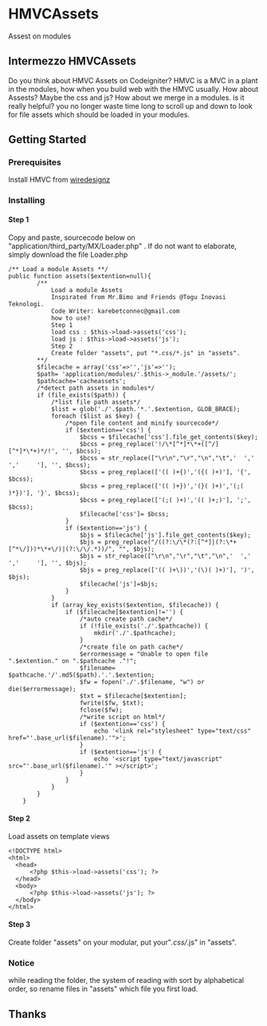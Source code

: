 # HMVCAssets
Assest on modules

## Intermezzo HMVCAssets
Do you think about HMVC Assets on Codeigniter?
HMVC is a MVC in a plant in the modules, how when you build web with the HMVC usually.
How about Assests? Maybe the css and js?
How about we merge in a modules. is it really helpful? you no longer waste time long to scroll up and down to look for file assets which should be loaded in your modules.
## Getting Started

### Prerequisites
Install HMVC from [wiredesignz](https://bitbucket.org/wiredesignz/codeigniter-modular-extensions-hmvc)
### Installing
#### Step 1
Copy and paste, sourcecode below on "application/third_party/MX/Loader.php" . If do not want to elaborate, simply download the file Loader.php
```
/** Load a module Assets **/
public function assets($extention=null){
		/** 
			Load a module Assets
			Inspirated from Mr.Bimo and Friends @Togu Inovasi Teknologi.
			Code Writer: karebetconnec@gmail.com
			how to use?
			Step 1
			load css : $this->load->assets('css');
			load js : $this->load->assets('js');
			Step 2
			Create folder "assets", put "*.css/*.js" in "assets".
		**/
		$filecache = array('css'=>'','js'=>'');
		$path= 'application/modules/'.$this->_module.'/assets/';
		$pathcache='cacheassets';
		/*detect path assets in modules*/
		if (file_exists($path)) {
			/*list file path assets*/
			$list = glob('./'.$path.'*.'.$extention, GLOB_BRACE);
			foreach ($list as $key) {
				/*open file content and minify sourcecode*/
				if ($extention=='css') {
					$bcss = $filecache['css'].file_get_contents($key);
					$bcss = preg_replace('!/\*[^*]*\*+([^/][^*]*\*+)*/!', '', $bcss);
				    $bcss = str_replace(["\r\n","\r","\n","\t",'  ','    ','     '], '', $bcss);
				    $bcss = preg_replace(['(( )+{)','({( )+)'], '{', $bcss);
				    $bcss = preg_replace(['(( )+})','(}( )+)','(;( )*})'], '}', $bcss);
				    $bcss = preg_replace(['(;( )+)','(( )+;)'], ';', $bcss);
					$filecache['css']= $bcss;
				}
				if ($extention=='js') {
					$bjs = $filecache['js'].file_get_contents($key);
					$bjs = preg_replace("/((?:\/\*(?:[^*]|(?:\*+[^*\/]))*\*+\/)|(?:\/\/.*))/", "", $bjs);
				    $bjs = str_replace(["\r\n","\r","\t","\n",'  ','    ','     '], '', $bjs);
				    $bjs = preg_replace(['(( )+\))','(\)( )+)'], ')', $bjs);
					$filecache['js']=$bjs;
				}
			}
			if (array_key_exists($extention, $filecache)) {
				if ($filecache[$extention]!='') {
					/*auto create path cache*/
					if (!file_exists('./'.$pathcache)) {
						mkdir('./'.$pathcache);
					}
					/*create file on path cache*/
					$errormessage = "Unable to open file ".$extention." on ".$pathcache ."!";
					$filename= $pathcache.'/'.md5($path).'.'.$extention;
					$fw = fopen('./'.$filename, "w") or die($errormessage);
					$txt = $filecache[$extention];
					fwrite($fw, $txt);
					fclose($fw);
					/*write script on html*/
					if ($extention=='css') {
						echo '<link rel="stylesheet" type="text/css" href="'.base_url($filename).'">';
					}
					if ($extention=='js') {
						echo '<script type="text/javascript" src="'.base_url($filename).'" ></script>';
					}
				}
			}
		}
	}
  ```
#### Step 2
Load assets on template views
  ```
  <!DOCTYPE html>
  <html>
    <head>
	    <?php $this->load->assets('css'); ?>
    </head>
    <body>
	    <?php $this->load->assets('js'); ?>
    </body>
  </html>
  ```
#### Step 3
Create folder "assets" on your modular, put your"*.css/*.js" in "assets".

### Notice
while reading the folder, the system of reading with sort by alphabetical order, so rename files in "assets" which file you first load.

## Thanks
